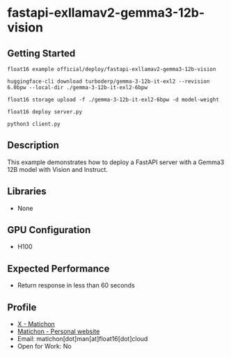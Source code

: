 # fastapi-exllamav2-gemma3-12b-vision

## Getting Started

```
float16 example official/deploy/fastapi-exllamav2-gemma3-12b-vision

huggingface-cli download turboderp/gemma-3-12b-it-exl2 --revision 6.0bpw --local-dir ./gemma-3-12b-it-exl2-6bpw

float16 storage upload -f ./gemma-3-12b-it-exl2-6bpw -d model-weight

float16 deploy server.py

python3 client.py
```

## Description

This example demonstrates how to deploy a FastAPI server with a Gemma3 12B model with Vision and Instruct.

## Libraries 

- None

## GPU Configuration

- H100

## Expected Performance

- Return response in less than 60 seconds

## Profile

- [X - Matichon](https://x.com/KMatiDev1)
- [Matichon - Personal website](https://matichon.me)
- Email: matichon[dot]man[at]float16[dot]cloud
- Open for Work: No